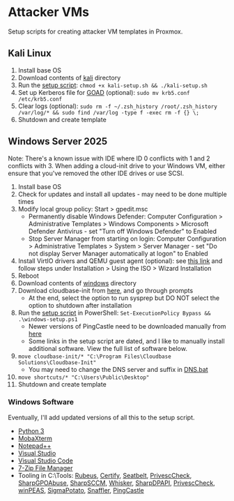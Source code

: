 # Attacker VMs
Setup scripts for creating attacker VM templates in Proxmox.

## Kali Linux
1. Install base OS
2. Download contents of [kali](kali/) directory
3. Run the [setup script](kali/kali-setup.sh): `chmod +x kali-setup.sh && ./kali-setup.sh`
4. Set up Kerberos file for [GOAD](https://orange-cyberdefense.github.io/GOAD/) (optional): `sudo mv krb5.conf /etc/krb5.conf`
5. Clear logs (optional): `sudo rm -f ~/.zsh_history /root/.zsh_history /var/log/* && sudo find /var/log -type f -exec rm -f {} \;`
6. Shutdown and create template

## Windows Server 2025
Note: There's a known issue with IDE where ID 0 conflicts with 1 and 2 conflicts with 3. When adding a cloud-init drive to your Windows VM, either ensure that you've removed the other IDE drives or use SCSI.
1. Install base OS
2. Check for updates and install all updates - may need to be done multiple times
3. Modify local group policy: Start > gpedit.msc
   - Permanently disable Windows Defender: Computer Configuration > Administrative Templates > Windows Components > Microsoft Defender Antivirus - set "Turn off Windows Defender" to Enabled
   - Stop Server Manager from starting on login: Computer Configuration > Administrative Templates > System > Server Manager - set "Do not display Server Manager automatically at logon" to Enabled
4. Install VirtIO drivers and QEMU guest agent (optional): see [this link](https://pve.proxmox.com/wiki/Windows_VirtIO_Drivers) and follow steps under Installation > Using the ISO > Wizard Installation
5. Reboot
6. Download contents of [windows](windows/) directory
7. Download cloudbase-init from [here](https://cloudbase.it/downloads/CloudbaseInitSetup_x64.msi), and go through prompts
   - At the end, select the option to run sysprep but DO NOT select the option to shutdown after installation
8. Run the [setup script](windows/windows-setup.ps1) in PowerShell: `Set-ExecutionPolicy Bypass && .\windows-setup.ps1`
   - Newer versions of PingCastle need to be downloaded manually from [here](https://www.netwrix.com/active-directory-risk-assessment.html)
   - Some links in the setup script are dated, and I like to manually install additional software. View the full list of software below.
9. `move cloudbase-init/* "C:\Program Files\Cloudbase Solutions\Cloudbase-Init"`
   - You may need to change the DNS server and suffix in [DNS.bat](windows/cloudbase-init/LocalScripts/DNS.bat)
10. `move shortcuts/* "C:\Users\Public\Desktop"`
11. Shutdown and create template

### Windows Software
Eventually, I'll add updated versions of all this to the setup script.
- [Python 3](https://www.python.org/downloads/)
- [MobaXterm](https://mobaxterm.mobatek.net/download.html)
- [Notepad++](https://notepad-plus-plus.org/downloads/)
- [Visual Studio](https://visualstudio.microsoft.com/vs/community/)
- [Visual Studio Code](https://code.visualstudio.com/download)
- [7-Zip File Manager](https://www.7-zip.org/)
- Tooling in C:\Tools: [Rubeus](https://github.com/GhostPack/Rubeus), [Certify](https://github.com/GhostPack/Certify), [Seatbelt](https://github.com/GhostPack/Seatbelt), [PrivescCheck](https://github.com/itm4n/PrivescCheck), [SharpGPOAbuse](https://github.com/FSecureLABS/SharpGPOAbuse), [SharpSCCM](https://github.com/Mayyhem/SharpSCCM), [Whisker](https://github.com/eladshamir/Whisker), [SharpDPAPI](https://github.com/GhostPack/SharpDPAPI), [PrivescCheck](https://github.com/itm4n/PrivescCheck), [winPEAS](https://github.com/peass-ng/PEASS-ng/tree/master/winPEAS), [SigmaPotato](https://github.com/tylerdotrar/SigmaPotato), [Snaffler](https://github.com/SnaffCon/Snaffler), [PingCastle](https://www.pingcastle.com/download/)
